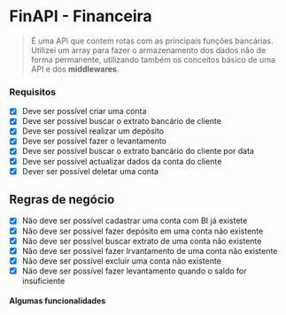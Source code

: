 # FinAPI  - Financeira

> É uma APi que contem rotas com as principais funções bancárias. Utilizei um array para fazer o armazenamento dos dados não de forma permanente, utilizando também os conceitos básico de uma API e dos  **middlewares**. 

### Requisitos
- [x] Deve ser possível criar uma conta
- [x] Deve ser possível buscar o extrato bancário de cliente
- [x] Deve ser possível realizar um depósito
- [x] Deve ser possível fazer o levantamento
- [x] Deve ser possível buscar o extrato bancário do cliente por data
- [x] Deve ser possível actualizar dados da conta do cliente
- [x] Dever ser possível deletar uma conta

## Regras de negócio

- [x] Não deve ser possível cadastrar uma conta com BI já existete
- [x] Não deve ser possível fazer depósito em uma conta não existente
- [x] Não deve ser possível buscar extrato de uma conta não existente
- [x] Não deve ser possível fazer lrvantamento de uma conta não existente
- [x] Não deve ser possível excluir uma conta não existente
- [x] Não deve ser possível fazer levantamento quando o saldo for insuficiente

#### Algumas funcionalidades 